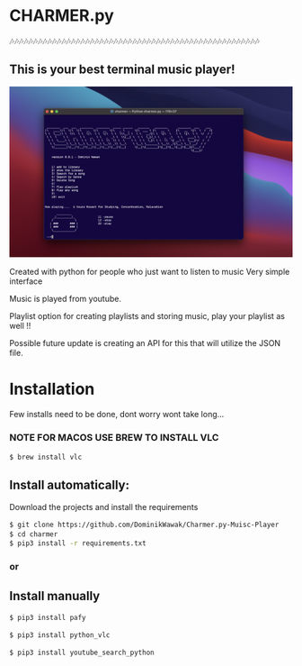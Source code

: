 # CHARMER.py

🎶🎶🎶🎶🎶🎶🎶🎶🎶🎶🎶🎶🎶🎶🎶🎶🎶🎶🎶🎶🎶🎶🎶🎶🎶🎶🎶🎶🎶🎶🎶🎶🎶🎶🎶🎶🎶🎶🎶🎶🎶🎶🎶🎶🎶🎶🎶🎶🎶🎶🎶🎶🎶
## This is your best terminal music player!


![image](https://github.com/DominikWawak/Charmer.py-Muisc-Player/blob/master/images/Screenshot%202021-12-06%20at%2010.47.31.png?raw=true)

Created with python for people who just want to listen to music
Very simple interface

Music is played from youtube.

Playlist option for creating playlists and storing music, play your playlist as well !!

Possible future update is creating an API for this that will utilize the JSON file.



# Installation

Few installs need to be done, dont worry wont take long...

### NOTE FOR MACOS USE BREW TO INSTALL VLC

```sh
$ brew install vlc

```

## Install automatically:

Download the projects and install the requirements

```sh
$ git clone https://github.com/DominikWawak/Charmer.py-Muisc-Player
$ cd charmer
$ pip3 install -r requirements.txt
```
### or

## Install manually 

```sh
$ pip3 install pafy
```
```sh
$ pip3 install python_vlc
```
```sh
$ pip3 install youtube_search_python
```



